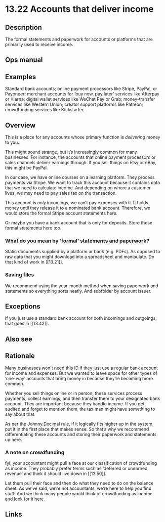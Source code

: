 # 13.22 Accounts that deliver income

## Description

The formal statements and paperwork for accounts or platforms that are primarily used to receive income.

## Ops manual

## Examples

Standard bank accounts; online payment processors like Stripe, PayPal, or Payoneer; merchant accounts for ‘buy now, pay later’ services like Afterpay or Klarna; digital wallet services like WeChat Pay or Grab; money-transfer services like Western Union; creator support platforms like Patreon; crowdfunding services like Kickstarter.

## Overview

This is a place for any accounts whose primary function is _delivering_ money to you.

This might sound strange, but it’s increasingly common for many businesses. For instance, the accounts that online payment processors or sales channels deliver earnings through. If you sell things on Etsy or eBay, this might be PayPal.

In our case, we have online courses on a learning platform. They process payments via Stripe. We want to track this account because it contains data that we need to calculate income. And depending on where a customer lives, we may need to pay sales tax on the transaction.

This account is _only_ incomings, we can’t pay expenses with it. It holds money until they release it to a nominated bank account. Therefore, we would store the formal Stripe account statements here.

Or maybe you have a bank account that is only for deposits. Store those formal statements here too.

### What do you mean by ‘formal’ statements and paperwork?

Static documents supplied by a platform or bank (e.g. PDFs). As opposed to raw data that you might download into a spreadsheet and manipulate. Do that kind of work in [[13.21]].

### Saving files

We recommend using the year-month method when saving paperwork and statements so everything sorts neatly. And subfolder by account issuer.

## Exceptions

If you just use a standard bank account for both incomings and outgoings, that goes in [[13.42]].

## Also see

## Rationale

Many businesses won’t need this ID if they just use a regular bank account for income and expenses. But we wanted to leave space for other types of ‘one-way’ accounts that bring money in because they’re becoming more common.

Whether you sell things online or in person, these services process payments, collect earnings, and then transfer them to your designated bank account. They are important because they handle income. If you get audited and forget to mention them, the tax man might have something to say about that.

As per the Johnny.Decimal rule, if it logically fits higher up in the system, put it in the first place that makes sense. So that’s why we recommend differentiating these accounts and storing their paperwork and statements up here.

### A note on crowdfunding

fyi, your accountant might pull a face at our classification of crowdfunding as income. They probably prefer terms such as ‘deferred or unearned revenue’ and think it should live down in [[13.50]].

Let them pull their face and then do what they need to do on the balance sheet. As we’ve said, we’re not accountants, we’re here to help you find stuff. And we think many people would think of crowdfunding as income and look for it here.

## Links
